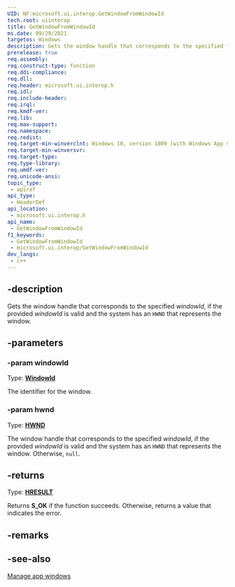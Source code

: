 ```yaml
---
UID: NF:microsoft.ui.interop.GetWindowFromWindowId
tech.root: uiinterop
title: GetWindowFromWindowId
ms.date: 09/29/2021
targetos: Windows
description: Gets the window handle that corresponds to the specified *windowId*, if the provided *windowId* is valid and the system has an `HWND` that represents the window.
prerelease: true
req.assembly: 
req.construct-type: function
req.ddi-compliance: 
req.dll: 
req.header: microsoft.ui.interop.h
req.idl: 
req.include-header: 
req.irql: 
req.kmdf-ver: 
req.lib: 
req.max-support: 
req.namespace: 
req.redist: 
req.target-min-winverclnt: Windows 10, version 1809 (with Windows App SDK 1.0 Preview 1 or later)
req.target-min-winversvr: 
req.target-type: 
req.type-library: 
req.umdf-ver: 
req.unicode-ansi: 
topic_type:
 - apiref
api_type:
 - HeaderDef
api_location:
 - microsoft.ui.interop.h
api_name:
 - GetWindowFromWindowId
f1_keywords:
 - GetWindowFromWindowId
 - microsoft.ui.interop/GetWindowFromWindowId
dev_langs:
 - c++
---
```


## -description

Gets the window handle that corresponds to the specified *windowId*, if the provided *windowId* is valid and the system has an `HWND` that represents the window.

## -parameters

### -param windowId

Type: **[WindowId](/windows/winui/api/microsoft.ui.windowid)**

The identifier for the window.

### -param hwnd

Type: **[HWND](/windows/win32/winprog/windows-data-types)**

The window handle that corresponds to the specified *windowId*, if the provided *windowId* is valid and the system has an `HWND` that represents the window. Otherwise, `null`.

## -returns

Type: **[HRESULT](/windows/win32/winprog/windows-data-types)**

Returns **S_OK** if the function succeeds. Otherwise, returns a value that indicates the error.

## -remarks

## -see-also

[Manage app windows](/windows/apps/windows-app-sdk/windowing/windowing-overview)